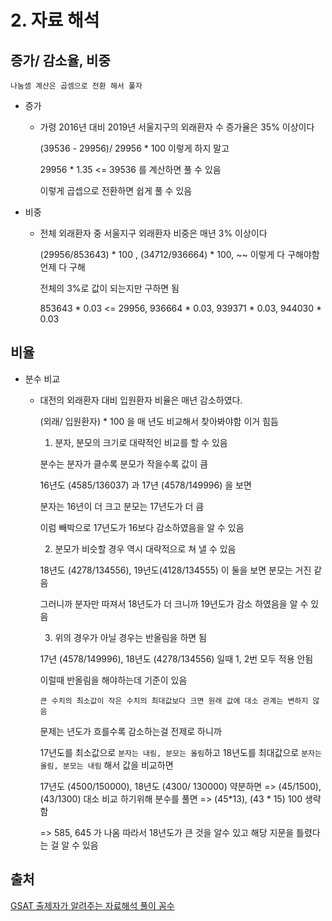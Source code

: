 # 2. 자료 해석

## 증가/ 감소율, 비중

    나눔셈 계산은 곱셈으로 전환 해서 풀자

- 증가

  - 가령 2016년 대비 2019년 서울지구의 외래환자 수 증가율은 35% 이상이다

    (39536 - 29956)/ 29956 \* 100 이렇게 하지 말고

    29956 \* 1.35 <= 39536 를 계산하면 풀 수 있음

    이렇게 곱셉으로 전환하면 쉽게 풀 수 있음

- 비중

  - 전체 외래환자 중 서울지구 외래환자 비중은 매년 3% 이상이다

    (29956/853643) \* 100 , (34712/936664) \* 100, ~~ 이렇게 다 구해야함 언제 다 구해

    전체의 3%로 값이 되는지만 구하면 됨

    853643 \* 0.03 <= 29956, 936664 \* 0.03, 939371 \* 0.03, 944030 \* 0.03

## 비율

- 분수 비교

  - 대전의 외래환자 대비 입원환자 비율은 매년 감소하였다.

    (외래/ 입원환자) \* 100 을 매 년도 비교해서 찾아봐야함 이거 힘듬

    1. 분자, 분모의 크기로 대략적인 비교를 할 수 있음

    분수는 분자가 클수록 분모가 작을수록 값이 큼

    16년도 (4585/136037) 과 17년 (4578/149996) 을 보면

    분자는 16년이 더 크고 분모는 17년도가 더 큼

    이럼 빼박으로 17년도가 16보다 감소하였음을 알 수 있음

    2. 분모가 비슷할 경우 역시 대략적으로 쳐 낼 수 있음

    18년도 (4278/134556), 19년도(4128/134555) 이 둘을 보면 분모는 거진 같음

    그러니까 분자만 따져서 18년도가 더 크니까 19년도가 감소 하였음을 알 수 있음

    3. 위의 경우가 아닐 경우는 반올림을 하면 됨

    17년 (4578/149996), 18년도 (4278/134556) 일때 1, 2번 모두 적용 안됨

    이럴때 반올림을 해야하는데 기준이 있음

    `큰 수치의 최소값이 작은 수치의 최대값보다 크면 원래 값에 대소 관계는 변하지 않음`

    문제는 년도가 흐를수록 감소하는걸 전제로 하니까

    17년도를 최소값으로 `분자는 내림, 분모는 올림`하고 18년도를 최대값으로 `분자는 올림, 분모는 내림` 해서 값을 비교하면

    17년도 (4500/150000), 18년도 (4300/ 130000) 약분하면 => (45/1500), (43/1300) 대소 비교 하기위해 분수를 풀면 => (45*13), (43 * 15) 100 생략함

    => 585, 645 가 나옴 따라서 18년도가 큰 것을 알수 있고 해당 지문을 틀렸다는 걸 알 수 있음

## 출처

[GSAT 출제자가 알려주는 자료해석 풀이 꼼수](https://www.youtube.com/watch?v=wt1nbIOG1O8)

